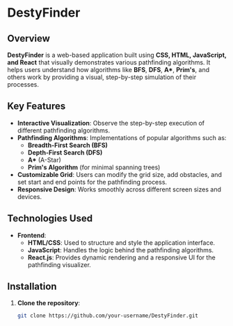 # DestyFinder

## Overview
**DestyFinder** is a web-based application built using **CSS, HTML, JavaScript, and React** that visually demonstrates various pathfinding algorithms. It helps users understand how algorithms like **BFS**, **DFS**, **A\***, **Prim's**, and others work by providing a visual, step-by-step simulation of their processes.

## Key Features
- **Interactive Visualization**: Observe the step-by-step execution of different pathfinding algorithms.
- **Pathfinding Algorithms**: Implementations of popular algorithms such as:
  - **Breadth-First Search (BFS)**
  - **Depth-First Search (DFS)**
  - **A\*** (A-Star)
  - **Prim's Algorithm** (for minimal spanning trees)
- **Customizable Grid**: Users can modify the grid size, add obstacles, and set start and end points for the pathfinding process.
- **Responsive Design**: Works smoothly across different screen sizes and devices.

## Technologies Used
- **Frontend**:
  - **HTML/CSS**: Used to structure and style the application interface.
  - **JavaScript**: Handles the logic behind the pathfinding algorithms.
  - **React.js**: Provides dynamic rendering and a responsive UI for the pathfinding visualizer.

## Installation

1. **Clone the repository**:
   ```bash
   git clone https://github.com/your-username/DestyFinder.git
